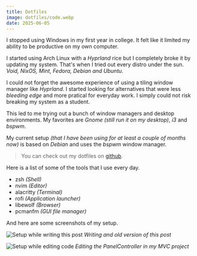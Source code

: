 ```yaml
---
title: Dotfiles
image: dotfiles/code.webp
date: 2025-06-05
---
```


I stopped using Windows in my first year in college. It felt like it limited my ability to be productive on my own computer.

I started using Arch Linux with a *Hyprland* rice but I completely broke it by updating my system. That's when I tried out every distro under the sun. *Void, NixOS, Mint, Fedora, Debian and Ubuntu*.

I could not forget the awesome experience of using a tiling window manager like *Hyprland*. I started looking for alternatives that were less *bleeding edge* and more pratical for everyday work. I simply could not risk breaking my system as a student.

This led to me trying out a bunch of window managers and desktop environments. My favorites are *Gnome (still run it on my desktop)*, *i3* and *bspwm*.

My current setup *(that I have been using for at least a couple of months now)* is based on *Debian* and uses the *bspwm* window manager.

> You can check out my dotfiles on [github](https://github.com/niceduckdev/dotfiles).

Here is a list of some of the tools that I use every day.
- zsh *(Shell)*
- nvim *(Editor)*
- alacritty *(Terminal)*
- rofi *(Application launcher)*
- libewolf *(Browser)*
- pcmanfm *(GUI file manager)*

And here are some screenshots of my setup.

![Setup while writing this post](/images/posts/dotfiles/post.webp)
*Writing and old version of this post*

![Setup while editing code](/images/posts/dotfiles/code.webp)
*Editing the PanelController in my MVC project*
